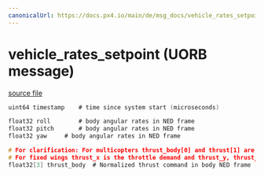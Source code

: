 ```yaml
---
canonicalUrl: https://docs.px4.io/main/de/msg_docs/vehicle_rates_setpoint
---
```


# vehicle_rates_setpoint (UORB message)



[source file](https://github.com/PX4/PX4-Autopilot/blob/release/1.13/msg/vehicle_rates_setpoint.msg)

```c
uint64 timestamp    # time since system start (microseconds)

float32 roll        # body angular rates in NED frame
float32 pitch       # body angular rates in NED frame
float32 yaw     # body angular rates in NED frame

# For clarification: For multicopters thrust_body[0] and thrust[1] are usually 0 and thrust[2] is the negative throttle demand.
# For fixed wings thrust_x is the throttle demand and thrust_y, thrust_z will usually be zero.
float32[3] thrust_body  # Normalized thrust command in body NED frame [-1,1]

```
